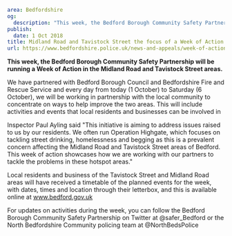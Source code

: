 ```yaml
area: Bedfordshire
og:
  description: "This week, the Bedford Borough Community Safety Partnership will be running a \u2018Week of Action\u2019 in the Midland Road and Tavistock Street areas."
publish:
  date: 1 Oct 2018
title: Midland Road and Tavistock Street the focus of a Week of Action
url: https://www.bedfordshire.police.uk/news-and-appeals/week-of-action-oct18
```

**This week, the Bedford Borough Community Safety Partnership will be running a Week of Action in the Midland Road and Tavistock Street areas.**

We have partnered with Bedford Borough Council and Bedfordshire Fire and Rescue Service and every day from today (1 October) to Saturday (6 October), we will be working in partnership with the local community to concentrate on ways to help improve the two areas. This will include activities and events that local residents and businesses can be involved in

Inspector Paul Ayling said "This initiative is aiming to address issues raised to us by our residents. We often run Operation Highgate, which focuses on tackling street drinking, homelessness and begging as this is a prevalent concern affecting the Midland Road and Tavistock Street areas of Bedford. This week of action showcases how we are working with our partners to tackle the problems in these hotspot areas."

Local residents and business of the Tavistock Street and Midland Road areas will have received a timetable of the planned events for the week, with dates, times and location through their letterbox, and this is available online at www.bedford.gov.uk

For updates on activities during the week, you can follow the Bedford Borough Community Safety Partnership on Twitter at @safer_Bedford or the North Bedfordshire Community policing team at @NorthBedsPolice
